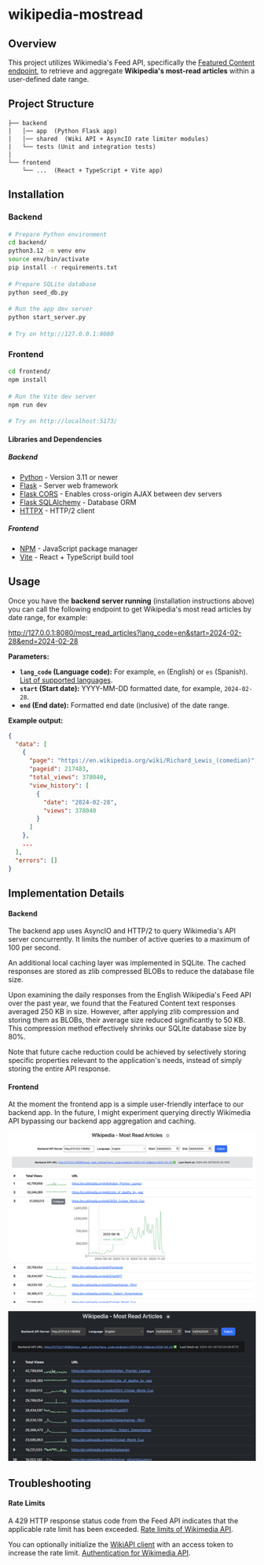 # wikipedia-mostread

## Overview

This project utilizes Wikimedia's Feed API, specifically the [Featured Content endpoint](https://api.wikimedia.org/wiki/Feed_API/Reference/Featured_content), to retrieve and aggregate **Wikipedia's most-read articles** within a user-defined date range.


## Project Structure

```
├── backend
│   │── app  (Python Flask app)
│   │── shared  (Wiki API + AsyncIO rate limiter modules)
│   └── tests (Unit and integration tests)
│
└── frontend
    └── ...  (React + TypeScript + Vite app)
```


## Installation

### Backend
```sh
# Prepare Python environment
cd backend/
python3.12 -m venv env
source env/bin/activate
pip install -r requirements.txt

# Prepare SQLite database
python seed_db.py

# Run the app dev server
python start_server.py

# Try on http://127.0.0.1:8080
```

### Frontend
```sh
cd frontend/
npm install

# Run the Vite dev server
npm run dev

# Try on http://localhost:5173/
```

#### Libraries and Dependencies

##### Backend
- [Python](https://www.python.org/) - Version 3.11 or newer
- [Flask](https://flask.palletsprojects.com/en/3.0.x/) - Server web framework
- [Flask CORS](https://flask-cors.readthedocs.io/en/latest/) - Enables cross-origin AJAX between dev servers
- [Flask SQLAlchemy](https://flask-sqlalchemy.palletsprojects.com/en/3.1.x/) - Database ORM
- [HTTPX](https://www.python-httpx.org/) - HTTP/2 client

##### Frontend
- [NPM](https://www.npmjs.com/) - JavaScript package manager
- [Vite](https://vitejs.dev/guide/) - React + TypeScript build tool

## Usage

Once you have the **backend server running** (installation instructions above) you can call the following endpoint to get Wikipedia's most read articles by date range, for example:

http://127.0.0.1:8080/most_read_articles?lang_code=en&start=2024-02-28&end=2024-02-28

**Parameters:**
- **`lang_code` (Language code):** For example, `en` (English) or `es` (Spanish). [List of supported languages](https://wikistats.wmcloud.org/display.php?t=wp).
- **`start` (Start date):** YYYY-MM-DD formatted date, for example, `2024-02-28`.
- **`end` (End date):** Formatted end date (inclusive) of the date range.

**Example output:**
```json
{
  "data": [
    {
      "page": "https://en.wikipedia.org/wiki/Richard_Lewis_(comedian)",
      "pageid": 217483,
      "total_views": 378040,
      "view_history": [
        {
          "date": "2024-02-28",
          "views": 378040
        }
      ]
    },
    ...
  ],
  "errors": []
}
```


## Implementation Details

#### Backend

The backend app uses AsyncIO and HTTP/2 to query Wikimedia's API server concurrently. It limits the number of active queries to a maximum of 100 per second.

An additional local caching layer was implemented in SQLite. The cached responses are stored as zlib compressed BLOBs to reduce the database file size.

Upon examining the daily responses from the English Wikipedia's Feed API over the past year, we found that the Featured Content text responses averaged 250 KB in size. However, after applying zlib compression and storing them as BLOBs, their average size reduced significantly to 50 KB. This compression method effectively shrinks our SQLite database size by 80%.

Note that future cache reduction could be achieved by selectively storing specific properties relevant to the application's needs, instead of simply storing the entire API response.

#### Frontend

At the moment the frontend app is a simple user-friendly interface to our backend app. In the future, I might experiment querying directly Wikimedia API bypassing our backend app aggregation and caching.

![Screenshot light-mode](./assets/screenshot-light-1.png)

![Screenshot dark-mode](./assets/screenshot-dark-1.png)


## Troubleshooting

#### Rate Limits
A 429 HTTP response status code from the Feed API indicates that the applicable rate limit has been exceeded. [Rate limits of Wikimedia API](https://api.wikimedia.org/wiki/Rate_limits).

You can optionally initialize the [WikiAPI client](https://github.com/gofordiego/wikipedia-mostread/blob/main/backend/shared/wiki_api.py) with an access token to increase the rate limit. [Authentication for Wikimedia API](https://api.wikimedia.org/wiki/Authentication).
